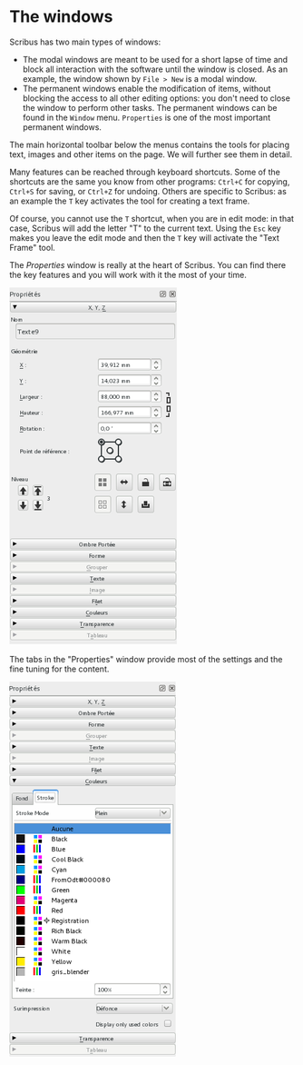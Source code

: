 # The windows

Scribus has two main types of windows:

- The modal windows are meant to be used for a short lapse of time and block all interaction with the software until the window is closed. As an example, the window shown by `File > New` is a modal window.
- The permanent windows enable the modification of items, without blocking the access to all other editing options: you don't need to close the window to perform other tasks. The permanent windows can be found in the `Window` menu. `Properties` is one of the most important permanent windows.

The main horizontal toolbar below the menus contains the tools for placing text, images and other items on the page. We will further see them in detail.

Many features can be reached through keyboard shortcuts. Some of the shortcuts are the same you know from other programs: `Ctrl+C` for copying, `Ctrl+S` for saving, or `Ctrl+Z` for undoing. Others are specific to Scribus: as an example  the `T` key activates the tool for creating a text frame.

Of course, you cannot use the `T` shortcut, when you are in edit mode: in that case, Scribus will add the letter "T" to the current text. Using the `Esc` key makes you leave the edit mode and then the `T` key will activate the "Text Frame" tool.

The _Properties_ window is really at the heart of Scribus. You can find there the key features and you will work with it the most of your time.

![](windows/properties-xyz-en.png)

The tabs in the "Properties" window provide most of the settings and the fine tuning for the content.

![](windows/properties-colors-en.png)

